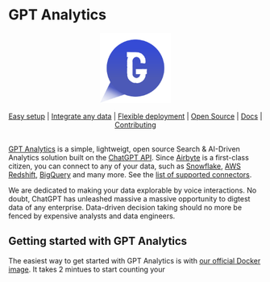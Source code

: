 # GPT Analytics

<p align="center">
  <a href="https://gpt-analytics.gpt-partnes.com/">
    <img src="https://raw.githubusercontent.com/gpt-partners/gpt-analytics-docs/master/gpt-analytics-icon.png" width="140px" alt="GPT Analytics" />
  </a>
</p>
<p align="center">
    <a href="https://gpt-analytics.gpt-partners.com/simple-web-analytics">Easy setup</a> |
    <a href="https://gpt-analytics.gpt-partners.com/integrate-any-data">Integrate any data</a> |
    <a href="https://gpt-analytics.gpt-partners.com/flexible-deployment">Flexible deployment</a> |
    <a href="https://gpt-analytics.gpt-partners.com/open-source-gpt-analytics">Open Source</a> |
    <a href="https://docs.gpt-analytics.gpt-partners.com">Docs</a> |
    <a href="https://github.com/gpt-partners/gpt-analytics/blob/master/CONTRIBUTING.md">Contributing</a>
    <br /><br />
</p>

[GPT Analytics](https://gpt-analytics.gpt-partners.com) is a simple, lightweigt, open source Search & AI-Driven Analytics solution built on the [ChatGPT API](https://openai.com/api/). Since [Airbyte](https://airbyte.com/) is a first-class citizen, you can connect to any of your data, such as  [Snowflake](http://snowflake.com/), [AWS Redshift](https://aws.amazon.com/redshift/), [BigQuery](https://cloud.google.com/bigquery) and many more. See the [list of supported connectors](https://airbyte.com/connectors).

We are dedicated to making your data explorable by voice interactions. No doubt, ChatGPT has unleashed massive a massive opportunity to digtest data of any enterprise. Data-driven decision taking should no more be fenced by expensive analysts and data engineers.

## Getting started with GPT Analytics

The easiest way to get started with GPT Analytics is with [our official Docker image](). It takes 2 mintues to start counting your

